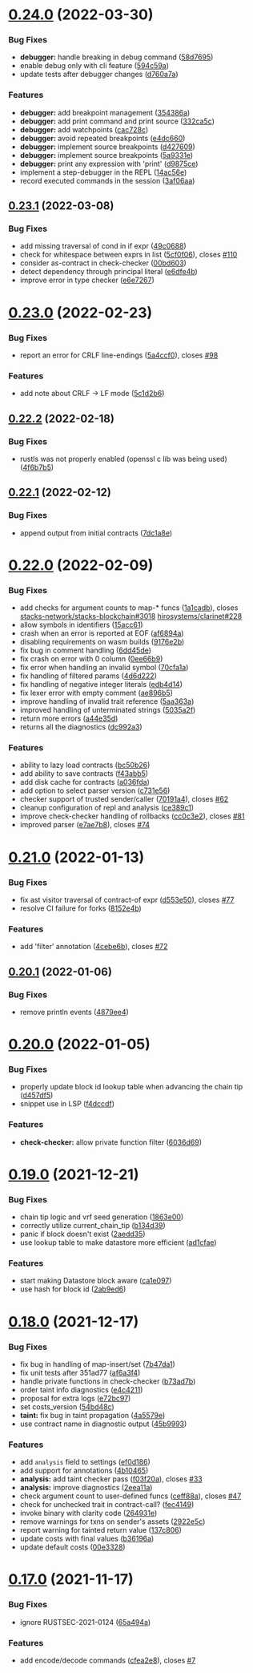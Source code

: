 # [0.24.0](https://github.com/hirosystems/clarity-repl/compare/v0.23.1...v0.24.0) (2022-03-30)


### Bug Fixes

* **debugger:** handle breaking in debug command ([58d7695](https://github.com/hirosystems/clarity-repl/commit/58d7695e0ba590086220fb3ad6eaccf6c3b75290))
* enable debug only with cli feature ([594c59a](https://github.com/hirosystems/clarity-repl/commit/594c59a943b21def7002c3d555ba4ce5e00d05c5))
* update tests after debugger changes ([d760a7a](https://github.com/hirosystems/clarity-repl/commit/d760a7a1370755f03977614bb7993d0cf07b5a69))


### Features

* **debugger:** add breakpoint management ([354386a](https://github.com/hirosystems/clarity-repl/commit/354386a979c4a6883ba7a86494812d5eecbf99db))
* **debugger:** add print command and print source ([332ca5c](https://github.com/hirosystems/clarity-repl/commit/332ca5c2be397686dc86666fa853aa846ae6b90d))
* **debugger:** add watchpoints ([cac728c](https://github.com/hirosystems/clarity-repl/commit/cac728c5e3cd1ef61d31d1874460285352a457ca))
* **debugger:** avoid repeated breakpoints ([e4dc660](https://github.com/hirosystems/clarity-repl/commit/e4dc66088a1c6e0874875f45a18607d5afe98e42))
* **debugger:** implement source breakpoints ([d427609](https://github.com/hirosystems/clarity-repl/commit/d4276091c9e5629ec486ce68bcb2434148da4573))
* **debugger:** implement source breakpoints ([5a9331e](https://github.com/hirosystems/clarity-repl/commit/5a9331ea659071dc63e280b1d184f8c46bca4858))
* **debugger:** print any expression with 'print' ([d9875ce](https://github.com/hirosystems/clarity-repl/commit/d9875ce6d36dbf8a1a8b9f8a6a985f8d13d59968))
* implement a step-debugger in the REPL ([14ac56e](https://github.com/hirosystems/clarity-repl/commit/14ac56eb08ed2039e1bcd8edb64662fd5582d3e2))
* record executed commands in the session ([3af06aa](https://github.com/hirosystems/clarity-repl/commit/3af06aa86b251d52d29a4fde09a3aff061a40b1b))

## [0.23.1](https://github.com/hirosystems/clarity-repl/compare/v0.23.0...v0.23.1) (2022-03-08)


### Bug Fixes

* add missing traversal of cond in if expr ([49c0688](https://github.com/hirosystems/clarity-repl/commit/49c068849e555c2ce2bd7a0e3c5080cb7c5d5196))
* check for whitespace between exprs in list ([5cf0f06](https://github.com/hirosystems/clarity-repl/commit/5cf0f061adc2950c8217979fbf998fa68be564e1)), closes [#110](https://github.com/hirosystems/clarity-repl/issues/110)
* consider as-contract in check-checker ([00bd603](https://github.com/hirosystems/clarity-repl/commit/00bd60373deb3d480d576a4e4e88c9035e436af0))
* detect dependency through principal literal ([e6dfe4b](https://github.com/hirosystems/clarity-repl/commit/e6dfe4b287276bbbfb4183bf6402fe5570920e0e))
* improve error in type checker ([e6e7267](https://github.com/hirosystems/clarity-repl/commit/e6e72679d893128c624dd500a61b191007e81c1d))

# [0.23.0](https://github.com/hirosystems/clarity-repl/compare/v0.22.2...v0.23.0) (2022-02-23)


### Bug Fixes

* report an error for CRLF line-endings ([5a4ccf0](https://github.com/hirosystems/clarity-repl/commit/5a4ccf083e3965569749d39b4ccd9345b93cdf22)), closes [#98](https://github.com/hirosystems/clarity-repl/issues/98)


### Features

* add note about CRLF -> LF mode ([5c1d2b6](https://github.com/hirosystems/clarity-repl/commit/5c1d2b6498b7fb0f6527cfd2c67b8d76e9775507))

## [0.22.2](https://github.com/hirosystems/clarity-repl/compare/v0.22.1...v0.22.2) (2022-02-18)


### Bug Fixes

* rustls was not properly enabled (openssl c lib was being used) ([4f6b7b5](https://github.com/hirosystems/clarity-repl/commit/4f6b7b5284abb0a37b0338d78e0853bfc1459d17))

## [0.22.1](https://github.com/hirosystems/clarity-repl/compare/v0.22.0...v0.22.1) (2022-02-12)


### Bug Fixes

* append output from initial contracts ([7dc1a8e](https://github.com/hirosystems/clarity-repl/commit/7dc1a8ee076227ca23e78b3e83db8d71f1033f36))

# [0.22.0](https://github.com/hirosystems/clarity-repl/compare/v0.21.0...v0.22.0) (2022-02-09)


### Bug Fixes

* add checks for argument counts to map-* funcs ([1a1cadb](https://github.com/hirosystems/clarity-repl/commit/1a1cadb876f281b732801455334167a17cd84ac7)), closes [stacks-network/stacks-blockchain#3018](https://github.com/stacks-network/stacks-blockchain/issues/3018) [hirosystems/clarinet#228](https://github.com/hirosystems/clarinet/issues/228)
* allow symbols in identifiers ([15acc61](https://github.com/hirosystems/clarity-repl/commit/15acc61d4bd9e31235608de08514f2900eab7578))
* crash when an error is reported at EOF ([af6894a](https://github.com/hirosystems/clarity-repl/commit/af6894a2934973298df2bd16500bcbb4c53d4512))
* disabling requirements on wasm builds ([9176e2b](https://github.com/hirosystems/clarity-repl/commit/9176e2b61b79e1b21e70dcb7fce2699938866495))
* fix bug in comment handling ([6dd45de](https://github.com/hirosystems/clarity-repl/commit/6dd45dea7224e8e690b5f49da8835f207294de1a))
* fix crash on error with 0 column ([0ee66b9](https://github.com/hirosystems/clarity-repl/commit/0ee66b900410800dddd4edb861f15e0a673f798e))
* fix error when handling an invalid symbol ([70cfa1a](https://github.com/hirosystems/clarity-repl/commit/70cfa1ae63016500761ca540cf88b31fd9e044dd))
* fix handling of filtered params ([4d6d222](https://github.com/hirosystems/clarity-repl/commit/4d6d2227a2e15ae22f0858c19d7be770e603f846))
* fix handling of negative integer literals ([edb4d14](https://github.com/hirosystems/clarity-repl/commit/edb4d145f388131e6c62cabb48c6ac7148611c89))
* fix lexer error with empty comment ([ae896b5](https://github.com/hirosystems/clarity-repl/commit/ae896b5006f2fabdb8fba4895bf8a5c0da611cab))
* improve handling of invalid trait reference ([5aa363a](https://github.com/hirosystems/clarity-repl/commit/5aa363a8b2f5beaf872c9401fc348d9c5482b60b))
* improved handling of unterminated strings ([5035a2f](https://github.com/hirosystems/clarity-repl/commit/5035a2ff5db95b2abcd5d8f27a69ed24e63629b2))
* return more errors ([a44e35d](https://github.com/hirosystems/clarity-repl/commit/a44e35d67d1274899601e4b62cb01bc9486586c6))
* returns all the diagnostics ([dc992a3](https://github.com/hirosystems/clarity-repl/commit/dc992a3eba4c59586c8ba538365532bfdf21f51d))


### Features

* ability to lazy load contracts ([bc50b26](https://github.com/hirosystems/clarity-repl/commit/bc50b268bd61cb32710d4dd4418f21e1ac624d1c))
* add ability to save contracts ([f43abb5](https://github.com/hirosystems/clarity-repl/commit/f43abb585e10db298f882c8f9667dafd365513ae))
* add disk cache for contracts ([a036fda](https://github.com/hirosystems/clarity-repl/commit/a036fda0780fb0ca96635910f424d8ec28a7cc7a))
* add option to select parser version ([c731e56](https://github.com/hirosystems/clarity-repl/commit/c731e5675e06690d978c3f9a6629f25dba05f6a9))
* checker support of trusted sender/caller ([70191a4](https://github.com/hirosystems/clarity-repl/commit/70191a4fbda4aaf45f53f26a9c5ea6558c0ed565)), closes [#62](https://github.com/hirosystems/clarity-repl/issues/62)
* cleanup configuration of repl and analysis ([ce389c1](https://github.com/hirosystems/clarity-repl/commit/ce389c1ba94935dec34b54cf650188b2a06c3569))
* improve check-checker handling of rollbacks ([cc0c3e2](https://github.com/hirosystems/clarity-repl/commit/cc0c3e2bbc59c85ad4cf9b141d9e071a12af08c9)), closes [#81](https://github.com/hirosystems/clarity-repl/issues/81)
* improved parser ([e7ae7b8](https://github.com/hirosystems/clarity-repl/commit/e7ae7b813542a9be512c87fbd37f9b16d8009198)), closes [#74](https://github.com/hirosystems/clarity-repl/issues/74)

# [0.21.0](https://github.com/hirosystems/clarity-repl/compare/v0.20.1...v0.21.0) (2022-01-13)


### Bug Fixes

* fix ast visitor traversal of contract-of expr ([d553e50](https://github.com/hirosystems/clarity-repl/commit/d553e50d3ffdac6b4994015450058a3a29e872ed)), closes [#77](https://github.com/hirosystems/clarity-repl/issues/77)
* resolve CI failure for forks ([8152e4b](https://github.com/hirosystems/clarity-repl/commit/8152e4b086faef02ac21f23b8af5d65c93345166))


### Features

* add 'filter' annotation ([4cebe6b](https://github.com/hirosystems/clarity-repl/commit/4cebe6bcc58c928ef62a3d3faad6d15802f215db)), closes [#72](https://github.com/hirosystems/clarity-repl/issues/72)

## [0.20.1](https://github.com/hirosystems/clarity-repl/compare/v0.20.0...v0.20.1) (2022-01-06)


### Bug Fixes

* remove println events ([4879ee4](https://github.com/hirosystems/clarity-repl/commit/4879ee426655b43f04b12492b41543d5ad486fb9))

# [0.20.0](https://github.com/hirosystems/clarity-repl/compare/v0.19.0...v0.20.0) (2022-01-05)


### Bug Fixes

* properly update block id lookup table when advancing the chain tip ([d457df5](https://github.com/hirosystems/clarity-repl/commit/d457df5270b04356bbc382c0d2fb2baa929c5308))
* snippet use in LSP ([f4dccdf](https://github.com/hirosystems/clarity-repl/commit/f4dccdfc1820108ec23f321ac404151720af21df))


### Features

* **check-checker:** allow private function filter ([6036d69](https://github.com/hirosystems/clarity-repl/commit/6036d6997dc9ffd38d98a5fddf85626213b1682d))

# [0.19.0](https://github.com/hirosystems/clarity-repl/compare/v0.18.0...v0.19.0) (2021-12-21)


### Bug Fixes

* chain tip logic and vrf seed generation ([1863e00](https://github.com/hirosystems/clarity-repl/commit/1863e00ec0c0391610f2cf1635f048a82f40052e))
* correctly utilize current_chain_tip ([b134d39](https://github.com/hirosystems/clarity-repl/commit/b134d39fc56e7ddd1a8152d25ec2a6f700f13de2))
* panic if block doesn't exist ([2aedd35](https://github.com/hirosystems/clarity-repl/commit/2aedd352069488452349d6b2246936c14c2661ea))
* use lookup table to make datastore more efficient ([ad1cfae](https://github.com/hirosystems/clarity-repl/commit/ad1cfaee29aa7d811c83f9db6b9c3defe3eb0cb1))


### Features

* start making Datastore block aware ([ca1e097](https://github.com/hirosystems/clarity-repl/commit/ca1e09733fddff3a07d9619ee4d165a2c29a7fa6))
* use hash for block id ([2ab9ed6](https://github.com/hirosystems/clarity-repl/commit/2ab9ed603d320bd86db9fbec15b187e48d5be1b7))

# [0.18.0](https://github.com/hirosystems/clarity-repl/compare/v0.17.0...v0.18.0) (2021-12-17)


### Bug Fixes

* fix bug in handling of map-insert/set ([7b47da1](https://github.com/hirosystems/clarity-repl/commit/7b47da1efcaf80f17f5dcb2a0dbf9557fa078d5c))
* fix unit tests after 351ad77 ([af6a3f4](https://github.com/hirosystems/clarity-repl/commit/af6a3f464d2dbf920b8d15062405f3143f51998c))
* handle private functions in check-checker ([b73ad7b](https://github.com/hirosystems/clarity-repl/commit/b73ad7b03fff169436fb7c794bf6bed713d067f6))
* order taint info diagnostics ([e4c4211](https://github.com/hirosystems/clarity-repl/commit/e4c42113d9ffe22b9c3a3b4bc1ad77c1413bdca4))
* proposal for extra logs ([e72bc97](https://github.com/hirosystems/clarity-repl/commit/e72bc976356eacd48121ac66f0f435c4a1753631))
* set costs_version ([54bd48c](https://github.com/hirosystems/clarity-repl/commit/54bd48c77520b2408ca53bdc003a37ec25807856))
* **taint:** fix bug in taint propagation ([4a5579e](https://github.com/hirosystems/clarity-repl/commit/4a5579efe1072ba4282b04b38dc320893ec3d2c1))
* use contract name in diagnostic output ([45b9993](https://github.com/hirosystems/clarity-repl/commit/45b9993efbcf2484ec5f63cac9e84656f030a4c9))


### Features

* add `analysis` field to settings ([ef0d186](https://github.com/hirosystems/clarity-repl/commit/ef0d186cb4ec716e8a576ff964cf7711b185bba1))
* add support for annotations ([4b10465](https://github.com/hirosystems/clarity-repl/commit/4b104651a9d9768e03bb767865a1ff2f2dee3489))
* **analysis:** add taint checker pass ([f03f20a](https://github.com/hirosystems/clarity-repl/commit/f03f20a7d74e928e3b6c1a3df40991b98f4ca503)), closes [#33](https://github.com/hirosystems/clarity-repl/issues/33)
* **analysis:** improve diagnostics ([2eea11a](https://github.com/hirosystems/clarity-repl/commit/2eea11a7a3855aba23977923acc51ee1ad57c0e1))
* check argument count to user-defined funcs ([ceff88a](https://github.com/hirosystems/clarity-repl/commit/ceff88ac58f379e78b10e33947504de14b6d8805)), closes [#47](https://github.com/hirosystems/clarity-repl/issues/47)
* check for unchecked trait in contract-call? ([fec4149](https://github.com/hirosystems/clarity-repl/commit/fec4149e4317f7a9ea4da0fb4da925c7659f5793))
* invoke binary with clarity code ([264931e](https://github.com/hirosystems/clarity-repl/commit/264931e143ab45fcbf81faa7c6890dfe36c39088))
* remove warnings for txns on sender's assets ([2922e5c](https://github.com/hirosystems/clarity-repl/commit/2922e5c6dda668b1710a660666d02563a2bb0851))
* report warning for tainted return value ([137c806](https://github.com/hirosystems/clarity-repl/commit/137c806b3107e278d19d0425af6b45f4f62a4e56))
* update costs with final values ([b36196a](https://github.com/hirosystems/clarity-repl/commit/b36196aa55fd34c2705ee21364b79949590ba969))
* update default costs ([00e3328](https://github.com/hirosystems/clarity-repl/commit/00e332820441b851e8c60da34184e83bbe25daf5))

# [0.17.0](https://github.com/hirosystems/clarity-repl/compare/v0.16.0...v0.17.0) (2021-11-17)


### Bug Fixes

* ignore RUSTSEC-2021-0124 ([65a494a](https://github.com/hirosystems/clarity-repl/commit/65a494ad2e761a729653b127882034cec9f465ff))


### Features

* add encode/decode commands ([cfea2e8](https://github.com/hirosystems/clarity-repl/commit/cfea2e8fa3e330dfd610a2516d2cc1918ccf6361)), closes [#7](https://github.com/hirosystems/clarity-repl/issues/7)
